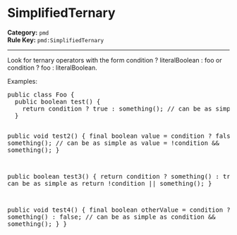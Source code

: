 
# SimplifiedTernary
**Category:** `pmd`<br/>
**Rule Key:** `pmd:SimplifiedTernary`<br/>


-----

<p>
  Look for ternary operators with the form condition ? literalBoolean : foo or condition ? foo : literalBoolean.
</p>

<p>Examples:</p>
<pre>
public class Foo {
  public boolean test() {
    return condition ? true : something(); // can be as simple as return condition || something();
  }

  public void test2() {
    final boolean value = condition ? false : something(); // can be as simple as value = !condition && something();
  }

  public boolean test3() {
    return condition ? something() : true; // can be as simple as return !condition || something();
  }

  public void test4() {
    final boolean otherValue = condition ? something() : false; // can be as simple as condition && something();
  }
}
</pre>

